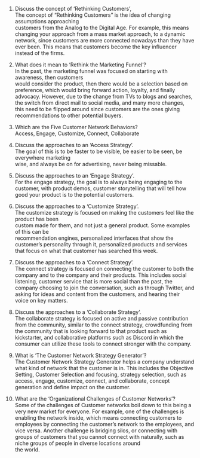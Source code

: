 1) Discuss the concept of ‘Rethinking Customers’,  
The concept of “Rethinking Customers” is the idea of changing assumptions approaching  
customers from the Analog to the Digital Age. For example, this means changing your approach from a mass market approach, to a dynamic network, since customers are more connected nowadays than they have ever been. This means that customers become the key influencer instead of the firms.  

2) What does it mean to ‘Rethink the Marketing Funnel’?  
In the past, the marketing funnel was focused on starting with awareness, then customers  
would consider the product, then there would be a selection based on preference, which would bring forward action, loyalty, and finally advocacy. However, due to the change from TVs to blogs and searches, the switch from direct mail to social media, and many more changes, this need to be flipped around since customers are the ones giving recommendations to other potential buyers. 

3) Which are the Five Customer Network Behaviors?  
Access, Engage, Customize, Connect, Collaborate  

4) Discuss the approaches to an ‘Access Strategy’.  
The goal of this is to be faster to be visible, be easier to be seen, be everywhere marketing  
wise, and always be on for advertising, never being missable.  

5) Discuss the approaches to an ‘Engage Strategy’.  
For the engage strategy, the goal is to always being engaging to the customer, with product demos, customer storytelling that will tell how good your product is to the potential customers.  

6) Discuss the approaches to a ‘Customize Strategy’.  
The customize strategy is focused on making the customers feel like the product has been  
custom made for them, and not just a general product. Some examples of this can be  
recommendation engines, personalized interfaces that show the customer’s personality through it, personalized products and services that focus on what that customer has searched this week.  

7) Discuss the approaches to a ‘Connect Strategy’.  
The connect strategy is focused on connecting the customer to both the company and to the company and their products. This includes social listening, customer service that is more social than the past, the company choosing to join the conversation, such as through Twitter, and asking for ideas and content from the customers, and hearing their voice on key matters.  

8) Discuss the approaches to a ‘Collaborate Strategy’.  
The collaborate strategy is focused on active and passive contribution from the community, similar to the connect strategy, crowdfunding from the community that is looking forward to that product such as kickstarter, and collaborative platforms such as Discord in which the consumer can utilize these tools to connect stronger with the company.

9) What is ‘The Customer Network Strategy Generator’?  
The Customer Network Strategy Generator helps a company understand what kind of network that the customer is in. This includes the Objective Setting, Customer Selection and focusing, strategy selection, such as access, engage, customize, connect, and collaborate, concept generation and define impact on the customer.  

10) What are the ‘Organizational Challenges of Customer Networks’?  
Some of the challenges of Customer networks boil down to this being a very new market for everyone. For example, one of the challenges is enabling the network inside, which means connecting customers to employees by connecting the customer’s network to the employees, and vice versa. Another challenge is bridging silos, or connecting with groups of customers that you cannot connect with naturally, such as niche groups of people in diverse locations around  
the world.
